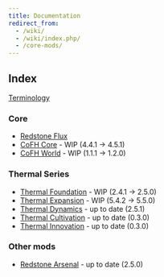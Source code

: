 ```yaml
---
title: Documentation
redirect_from:
  - /wiki/
  - /wiki/index.php/
  - /core-mods/
---
```


Index
-----

[Terminology](/docs/terminology/)

### Core
* [Redstone Flux](/docs/redstone-flux/)
* [CoFH Core](/docs/cofh-core/) - <span class="uk-text-small uk-text-warning">WIP (4.4.1 → 4.5.1)</span>
* [CoFH World](/docs/cofh-world/) - <span class="uk-text-small uk-text-warning">WIP (1.1.1 → 1.2.0)</span>

### Thermal Series
* [Thermal Foundation](/docs/thermal-foundation/) - <span class="uk-text-small uk-text-warning">WIP (2.4.1 → 2.5.0)</span>
* [Thermal Expansion](/docs/thermal-expansion/) - <span class="uk-text-small uk-text-warning">WIP (5.4.2 → 5.5.0)</span>
* [Thermal Dynamics](/docs/thermal-dynamics/) - <span class="uk-text-small uk-text-success">up to date (2.5.1)</span>
* [Thermal Cultivation](/docs/thermal-cultivation/) - <span class="uk-text-small uk-text-success">up to date (0.3.0)</span>
* [Thermal Innovation](/docs/thermal-innovation/) - <span class="uk-text-small uk-text-success">up to date (0.3.0)</span>

### Other mods
* [Redstone Arsenal](/docs/redstone-arsenal/) - <span class="uk-text-small uk-text-success">up to date (2.5.0)</span>
